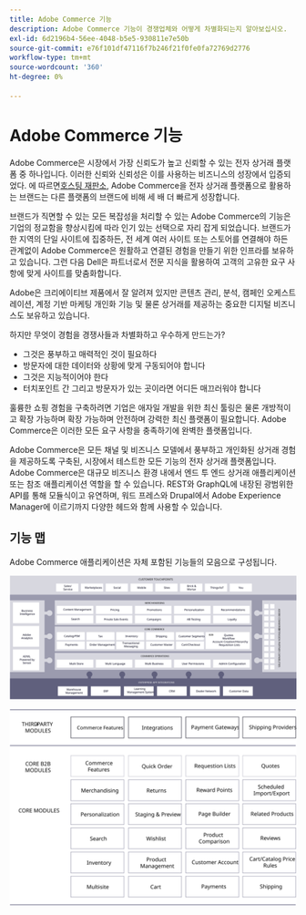 ```yaml
---
title: Adobe Commerce 기능
description: Adobe Commerce 기능이 경쟁업체와 어떻게 차별화되는지 알아보십시오.
exl-id: 6d2196b4-56ee-4048-b5e5-930811e7e50b
source-git-commit: e76f101df47116f7b246f21f0fe0fa72769d2776
workflow-type: tm+mt
source-wordcount: '360'
ht-degree: 0%

---
```


# Adobe Commerce 기능

Adobe Commerce은 시장에서 가장 신뢰도가 높고 신뢰할 수 있는 전자 상거래 플랫폼 중 하나입니다. 이러한 신뢰와 신뢰성은 이를 사용하는 비즈니스의 성장에서 입증되었다. 에 따르면[호스팅 재판소](https://hostingtribunal.com/blog/magento-statistics/#gref), Adobe Commerce을 전자 상거래 플랫폼으로 활용하는 브랜드는 다른 플랫폼의 브랜드에 비해 세 배 더 빠르게 성장합니다.

브랜드가 직면할 수 있는 모든 복잡성을 처리할 수 있는 Adobe Commerce의 기능은 기업의 정교함을 향상시킴에 따라 인기 있는 선택으로 자리 잡게 되었습니다. 브랜드가 한 지역의 단일 사이트에 집중하든, 전 세계 여러 사이트 또는 스토어를 연결해야 하든 관계없이 Adobe Commerce은 원활하고 연결된 경험을 만들기 위한 인프라를 보유하고 있습니다. 그런 다음 Dell은 파트너로서 전문 지식을 활용하여 고객의 고유한 요구 사항에 맞게 사이트를 맞춤화합니다.

Adobe은 크리에이티브 제품에서 잘 알려져 있지만 콘텐츠 관리, 분석, 캠페인 오케스트레이션, 계정 기반 마케팅 개인화 기능 및 물론 상거래를 제공하는 중요한 디지털 비즈니스도 보유하고 있습니다.

하지만 무엇이 경험을 경쟁사들과 차별화하고 우수하게 만드는가?

- 그것은 풍부하고 매력적인 것이 필요하다
- 방문자에 대한 데이터와 상황에 맞게 구동되어야 합니다
- 그것은 지능적이어야 한다
- 터치포인트 간 그리고 방문자가 있는 곳이라면 어디든 매끄러워야 합니다

훌륭한 쇼핑 경험을 구축하려면 기업은 애자일 개발을 위한 최신 툴링은 물론 개방적이고 확장 가능하며 확장 가능하며 안전하며 강력한 최신 플랫폼이 필요합니다. Adobe Commerce은 이러한 모든 요구 사항을 충족하기에 완벽한 플랫폼입니다.

Adobe Commerce은 모든 채널 및 비즈니스 모델에서 풍부하고 개인화된 상거래 경험을 제공하도록 구축된, 시장에서 테스트한 모든 기능의 전자 상거래 플랫폼입니다. Adobe Commerce은 대규모 비즈니스 환경 내에서 엔드 투 엔드 상거래 애플리케이션 또는 참조 애플리케이션 역할을 할 수 있습니다. REST와 GraphQL에 내장된 광범위한 API를 통해 모듈식이고 유연하며, 워드 프레스와 Drupal에서 Adobe Experience Manager에 이르기까지 다양한 헤드와 함께 사용할 수 있습니다.

## 기능 맵

Adobe Commerce 애플리케이션은 자체 포함된 기능들의 모음으로 구성됩니다.

![Adobe Commerce 기능 맵](../../assets/playbooks/capabilities-map.svg)

![Adobe Commerce 기능 맵](../../assets/playbooks/capabilities-modules.svg)
